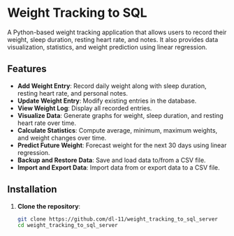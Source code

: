 # Weight Tracking to SQL

A Python-based weight tracking application that allows users to record their weight, sleep duration, resting heart rate, and notes. It also provides data visualization, statistics, and weight prediction using linear regression.

## Features

- **Add Weight Entry**: Record daily weight along with sleep duration, resting heart rate, and personal notes.
- **Update Weight Entry**: Modify existing entries in the database.
- **View Weight Log**: Display all recorded entries.
- **Visualize Data**: Generate graphs for weight, sleep duration, and resting heart rate over time.
- **Calculate Statistics**: Compute average, minimum, maximum weights, and weight changes over time.
- **Predict Future Weight**: Forecast weight for the next 30 days using linear regression.
- **Backup and Restore Data**: Save and load data to/from a CSV file.
- **Import and Export Data**: Import data from or export data to a CSV file.

## Installation

1. **Clone the repository**:

   ```bash
   git clone https://github.com/dl-11/weight_tracking_to_sql_server
   cd weight_tracking_to_sql_server
